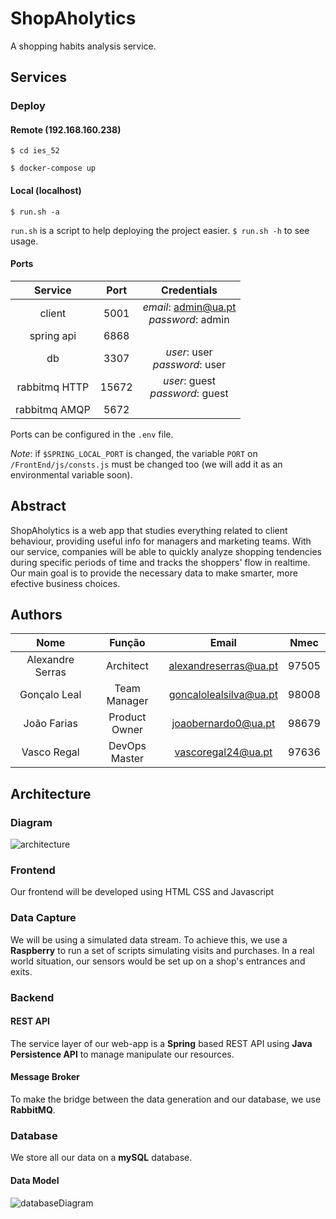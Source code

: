 # ShopAholytics
A shopping habits analysis service.


## Services

### Deploy

#### Remote (192.168.160.238)

```$ cd ies_52```

```$ docker-compose up``` 

#### Local (localhost)

```$ run.sh -a```

```run.sh``` is a script to help deploying the project easier. ```$ run.sh -h``` to see usage.

#### Ports

| Service | Port | Credentials |
| :---: | :---: | :---: |
| client | 5001 | *email*: admin@ua.pt<br /> *password*: admin |
| spring api | 6868 | |
| db | 3307 | *user*: user<br /> *password*: user |
| rabbitmq HTTP | 15672 | *user*: guest<br /> *password*: guest |
| rabbitmq AMQP | 5672 | | 

Ports can be configured in the ```.env``` file.

*Note*: if ```$SPRING_LOCAL_PORT``` is changed, the variable ```PORT``` on ```/FrontEnd/js/consts.js```  must be changed too (we will add it as an environmental variable soon).


## Abstract

ShopAholytics is a web app that studies everything related to client behaviour, providing useful info for managers and marketing teams. With our service, companies will be able to quickly analyze shopping tendencies during specific periods of time and tracks the shoppers' flow in realtime. Our main goal is to provide the necessary data to make smarter, more efective business choices.


## Authors

| Nome | Função | Email | Nmec |
| :---: | :---: | :---: | :---: |
| Alexandre Serras | Architect | alexandreserras@ua.pt | 97505 |
| Gonçalo Leal | Team Manager | goncalolealsilva@ua.pt | 98008 |
| João Farias | Product Owner | joaobernardo0@ua.pt | 98679 |
| Vasco Regal | DevOps Master | vascoregal24@ua.pt | 97636 |


## Architecture

### Diagram

![architecture](Schemas/architecture.png)

### Frontend

Our frontend will be developed using HTML CSS and Javascript

### Data Capture

We will be using a simulated data stream. To achieve this, we use a **Raspberry** to run a set of scripts simulating visits and purchases.
In a real world situation, our sensors would be set up on a shop's entrances and exits.

### Backend

#### REST API

The service layer of our web-app is a **Spring** based REST API using **Java Persistence API** to manage manipulate our resources.

#### Message Broker

To make the bridge between the data generation and our database, we use **RabbitMQ**.

### Database

We store all our data on a **mySQL** database.

#### Data Model

![databaseDiagram](Schemas/database.png)




